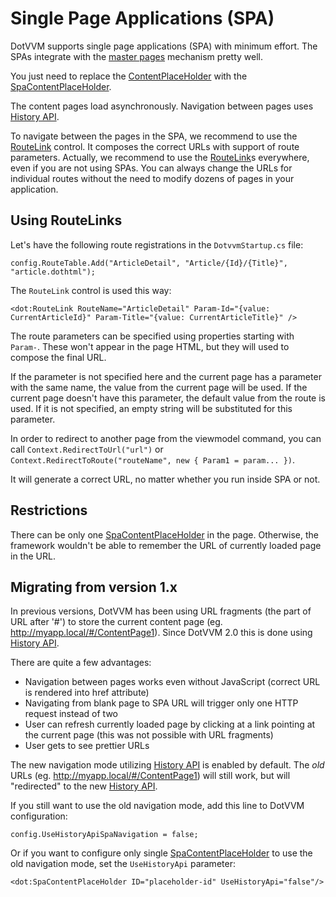 # Single Page Applications (SPA)

DotVVM supports single page applications (SPA) with minimum effort. The SPAs integrate with the [master pages](/docs/tutorials/basics-master-pages/{branch}) mechanism pretty well.

You just need to replace the [ContentPlaceHolder](/docs/controls/builtin/ContentPlaceHolder/{branch}) with the [SpaContentPlaceHolder][2].

The content pages load asynchronously. Navigation between pages uses [History API](https://developer.mozilla.org/en-US/docs/Web/API/History_API).

To navigate between the pages in the SPA, we recommend to use the [RouteLink](/docs/controls/builtin/RouteLink/{branch}) control. It composes the correct URLs
with support of route parameters. Actually, we recommend to use the [RouteLink](/docs/controls/builtin/RouteLink/{branch})s everywhere, even if you are not using SPAs. You can always change the URLs for individual routes without the need to modify dozens of pages in your application.

## Using RouteLinks

Let's have the following route registrations in the `DotvvmStartup.cs` file:

```CSHARP
config.RouteTable.Add("ArticleDetail", "Article/{Id}/{Title}", "article.dothtml");
```

The `RouteLink` control is used this way:

```DOTHTML
<dot:RouteLink RouteName="ArticleDetail" Param-Id="{value: CurrentArticleId}" Param-Title="{value: CurrentArticleTitle}" />
```

The route parameters can be specified using properties starting with `Param-`. These won't appear in the page HTML, but they will used to compose the final URL.

If the parameter is not specified here and the current page has a parameter with the same name, the value from the current page will be used.
If the current page doesn't have this parameter, the default value from the route is used. If it is not specified, an empty string will be substituted for this parameter.

In order to redirect to another page from the viewmodel command, you can call `Context.RedirectToUrl("url")` or
`Context.RedirectToRoute("routeName", new { Param1 = param... })`.

It will generate a correct URL, no matter whether you run inside SPA or not.

## Restrictions

There can be only one [SpaContentPlaceHolder][2] in the page. Otherwise, the framework wouldn't be able to remember
the URL of currently loaded page in the URL.

## Migrating from version 1.x

In previous versions, DotVVM has been using URL fragments (the part of URL after '#') to store the current content page (eg. http://myapp.local/#/ContentPage1).
Since DotVVM 2.0 this is done using [History API][1].

There are quite a few advantages:

* Navigation between pages works even without JavaScript (correct URL is rendered into href attribute)
* Navigating from blank page to SPA URL will trigger only one HTTP request instead of two
* User can refresh currently loaded page by clicking at a link pointing at the current page (this was not possible with URL fragments)
* User gets to see prettier URLs

The new navigation mode utilizing [History API][1] is enabled by default.
The *old* URLs (eg. http://myapp.local/#/ContentPage1) will still work, but will "redirected" to the new [History API][1].

If you still want to use the old navigation mode, add this line to DotVVM configuration:

```CSHARP
config.UseHistoryApiSpaNavigation = false;
```

Or if you want to configure only single [SpaContentPlaceHolder][2] to use the old navigation mode, set the `UseHistoryApi` parameter:

```DOTHTML
<dot:SpaContentPlaceHolder ID="placeholder-id" UseHistoryApi="false"/>
```

[1]: https://developer.mozilla.org/en-US/docs/Web/API/History_API
[2]:/docs/controls/builtin/SpaContentPlaceHolder/{branch}